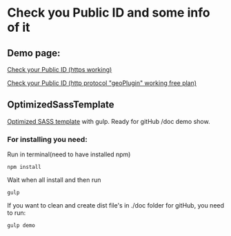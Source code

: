 # Check you Public ID and some info of it

## Demo page:

[Check your Public ID (https working)](https://oshchenkov.github.io/check-public-id/)

[Check your Public ID (http protocol "geoPlugin" working free plan)](https://oshchenkov.github.io/check-public-id/geoPlugin-noSSL.html)

## OptimizedSassTemplate

[Optimized SASS template](https://github.com/Oshchenkov/OptimizedSassTemplate) with gulp. Ready for gitHub /doc demo show.

### For installing you need:

Run in terminal(need to have installed npm)

```
npm install
```

Wait when all install and then run

```
gulp
```

If you want to clean and create dist file's in ./doc folder for gitHub, you need to run:

```
gulp demo
```
